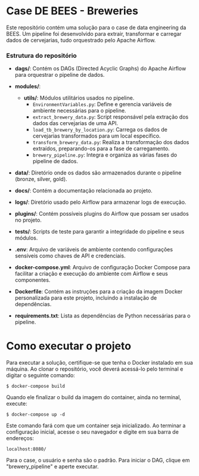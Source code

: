 # Case DE BEES - Breweries
Este repositório contém uma solução para o case de data engineering da BEES. Um pipeline foi desenvolvido para extrair, transformar e carregar dados de cervejarias, tudo orquestrado pelo Apache Airflow.

### Estrutura do repositório

- **dags/**: Contém os DAGs (Directed Acyclic Graphs) do Apache Airflow para orquestrar o pipeline de dados.
  
- **modules/**: 
  - **utils/**: Módulos utilitários usados no pipeline.
    - `EnvironmentVariables.py`: Define e gerencia variáveis de ambiente necessárias para o pipeline.
    - `extract_brewery_data.py`: Script responsável pela extração dos dados das cervejarias de uma API.
    - `load_tb_brewery_by_location.py`: Carrega os dados de cervejarias transformados para um local específico.
    - `transform_brewery_data.py`: Realiza a transformação dos dados extraídos, preparando-os para a fase de carregamento.
    - `brewery_pipeline.py`: Integra e organiza as várias fases do pipeline de dados.

- **data/**: Diretório onde os dados são armazenados durante o pipeline (bronze, silver, gold).

- **docs/**: Contém a documentação relacionada ao projeto.
  
- **logs/**: Diretório usado pelo Airflow para armazenar logs de execução.

- **plugins/**: Contém possíveis plugins do Airflow que possam ser usados no projeto.

- **tests/**: Scripts de teste para garantir a integridade do pipeline e seus módulos.

- **.env**: Arquivo de variáveis de ambiente contendo configurações sensíveis como chaves de API e credenciais.

- **docker-compose.yml**: Arquivo de configuração Docker Compose para facilitar a criação e execução do ambiente com Airflow e seus componentes.

- **Dockerfile**: Contém as instruções para a criação da imagem Docker personalizada para este projeto, incluindo a instalação de dependências.

- **requirements.txt**: Lista as dependências de Python necessárias para o pipeline.

# Como executar o projeto
Para executar a solução, certifique-se que tenha o Docker instalado em sua máquina.
Ao clonar o repositório, você deverá acessá-lo pelo terminal e digitar o seguinte comando:
```
$ docker-compose build
```
Quando ele finalizar o build da imagem do container, ainda no terminal, execute:
```
$ docker-compose up -d
```
Este comando fará com que um container seja inicializado. Ao terminar a configuração inicial, acesse o seu navegador e digite em sua barra de endereços:
```
localhost:8080/
```
Para o case, o usuário e senha são o padrão.
Para iniciar o DAG, clique em "brewery_pipeline" e aperte executar.